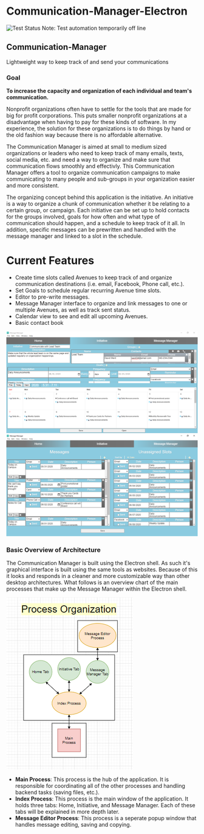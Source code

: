 # Communication-Manager-Electron

![Test Status](https://github.com/harrellbm/Communication-Manager-Electron/workflows/Test%20Status/badge.svg) Note: Test automation temporarily off line

## Communication-Manager
Lightweight way to keep track of and send your communications

### Goal
**To increase the capacity and organization of each individual and team's communication.**

Nonprofit organizations often have to settle for the tools that are made for big for profit corporations. This puts smaller nonprofit organizations at a disadvantage when having to pay for these kinds of software. In my experience, the solution for these organizations is to do things by hand or the old fashion way because there is no affordable alternative.

The Communication Manager is aimed at small to medium sized organizations or leaders who need to keep track of many emails, texts, social media, etc. and need a way to organize and make sure that communication flows smoothly and effectivly.  This Communication Manager offers a tool to organize communication campaigns to make communicating to many people and sub-groups in your organization easier and more consistent.

The organizing concept behind this application is the initiative.  An initiative is a way to organize a chunk of communication whether it be relating to a certain group, or campaign.  Each initiative can be set up to hold contacts for the groups involved, goals for how often and what type of communication should happen, and a schedule to keep track of it all.  In addition, specific messages can be prewritten and handled with the message manager and linked to a slot in the schedule. 


# Current Features 

- Create time slots called Avenues to keep track of and organize communication destinations (i.e. email, Facebook, Phone call, etc.).
- Set Goals to schedule regular recurring Avenue time slots.
- Editor to pre-write messages.
- Message Manager interface to organize and link messages to one or multiple Avenues, as well as track sent status.
- Calendar view to see and edit all upcoming Avenues.
- Basic contact book

![Initiative Tab](https://github.com/harrellbm/Communication-Manager-Electron/blob/0.1.6/docs/raw/Initiative%20tab%200.1.6%20beta%202.PNG)
![Message Manager Tab](https://github.com/harrellbm/Communication-Manager-Electron/blob/0.1.6/docs/raw/Message%20Manger%20tab%200.1.6%20beta%202.PNG)


### Basic Overview of Architecture

The Communication Manager is built using the Electron shell. As such it's graphical interface is built using the same tools as websites. Because of this it looks and responds in a cleaner and more customizable way than other desktop architectures. What follows is an overview chart of the main processes that make up the Message Manager within the Electron shell.

![Processes Flowchart](https://github.com/harrellbm/Communication-Manager-Electron/blob/master/docs/Processes%20Flowchart.PNG)

- **Main Process**: This process is the hub of the application. It is responsible for coordinating all of the other processes and handling backend tasks (saving files, etc.).
- **Index Process**: This process is the main window of the application. It holds three tabs: Home, Initiative, and Message Manager. Each of these tabs will be explained in more depth later.
- **Message Editor Process**: This process is a seperate popup window that handles message editing, saving and copying.


